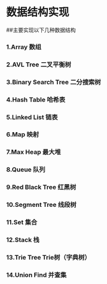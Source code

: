 # 数据结构实现
##主要实现以下几种数据结构
### 1.Array                  数组 
### 2.AVL Tree               二叉平衡树
### 3.Binary Search Tree     二分搜索树
### 4.Hash Table             哈希表
### 5.Linked List            链表
### 6.Map                    映射
### 7.Max Heap               最大堆
### 8.Queue                  队列
### 9.Red Black Tree         红黑树
### 10.Segment Tree          线段树
### 11.Set                   集合
### 12.Stack                 栈
### 13.Trie Tree             Trie树（字典树）
### 14.Union Find            并查集